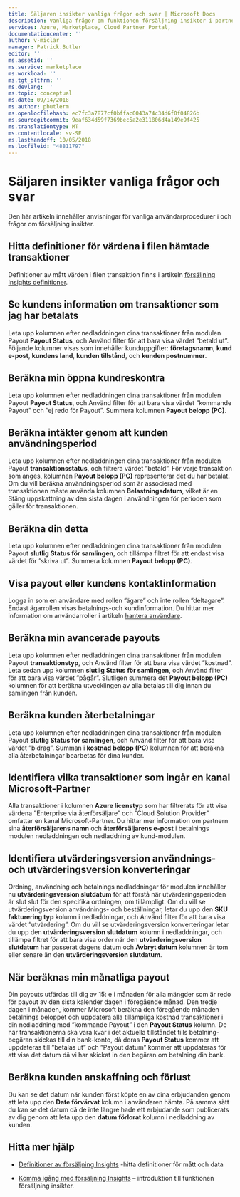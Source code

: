 ```yaml
---
title: Säljaren insikter vanliga frågor och svar | Microsoft Docs
description: Vanliga frågor om funktionen försäljning insikter i partnerportalen i molnet.
services: Azure, Marketplace, Cloud Partner Portal,
documentationcenter: ''
author: v-miclar
manager: Patrick.Butler
editor: ''
ms.assetid: ''
ms.service: marketplace
ms.workload: ''
ms.tgt_pltfrm: ''
ms.devlang: ''
ms.topic: conceptual
ms.date: 09/14/2018
ms.author: pbutlerm
ms.openlocfilehash: ec7fc3a7877cf0bffac0043a74c34d6f0f04826b
ms.sourcegitcommit: 9eaf634d59f7369bec5a2e311806d4a149e9f425
ms.translationtype: MT
ms.contentlocale: sv-SE
ms.lasthandoff: 10/05/2018
ms.locfileid: "48811797"
---
```

<a name="seller-insights-faq"></a>Säljaren insikter vanliga frågor och svar
===================

Den här artikeln innehåller anvisningar för vanliga användarprocedurer i och frågor om försäljning insikter.


<a name="find-definitions-for-the-values-in-the-downloaded-transaction-file"></a>Hitta definitioner för värdena i filen hämtade transaktioner
------------------------------------------------------------------

Definitioner av mått värden i filen transaktion finns i artikeln [försäljning Insights definitioner](./si-insights-definitions-v4.md).


<a name="see-customer-details-of-transactions-for-which-ive-been-paid"></a>Se kundens information om transaktioner som jag har betalats
-------------------------------------------------------------

Leta upp kolumnen efter nedladdningen dina transaktioner från modulen Payout **Payout Status**, och Använd filter för att bara visa värdet ”betald ut”. Följande kolumner visas som innehåller kunduppgifter: **företagsnamn**, **kund e-post**, **kundens land**, **kunden tillstånd**, och **kunden postnummer**.


<a name="calculate-my-open-accounts-receivable"></a>Beräkna min öppna kundreskontra
-------------------------------------

Leta upp kolumnen efter nedladdningen dina transaktioner från modulen Payout **Payout Status**, och Använd filter för att bara visa värdet ”kommande Payout” och ”ej redo för Payout”. Summera kolumnen **Payout belopp (PC)**.


<a name="calculate-revenue-by-customer-usage-period"></a>Beräkna intäkter genom att kunden användningsperiod
------------------------------------------

Leta upp kolumnen efter nedladdningen dina transaktioner från modulen Payout **transaktionsstatus**, och filtrera värdet ”betald”.   För varje transaktion som anges, kolumnen **Payout belopp (PC)** representerar det du har betalat.  Om du vill beräkna användningsperiod som är associerad med transaktionen måste använda kolumnen **Belastningsdatum**, vilket är en Stäng uppskattning av den sista dagen i användningen för perioden som gäller för transaktionen.


<a name="calculate-your-bad-debt"></a>Beräkna din detta
---------------------

Leta upp kolumnen efter nedladdningen dina transaktioner från modulen Payout **slutlig Status för samlingen**, och tillämpa filtret för att endast visa värdet för ”skriva ut”. Summera kolumnen **Payout belopp (PC)**.


<a name="view-payout-or-customer-contact-information"></a>Visa payout eller kundens kontaktinformation
-------------------------------------------

Logga in som en användare med rollen ”ägare” och inte rollen ”deltagare”. Endast ägarrollen visas betalnings-och kundinformation. Du hittar mer information om användarroller i artikeln [hantera användare](./cloud-partner-portal-manage-users.md).


<a name="calculate-my-advance-payouts"></a>Beräkna min avancerade payouts
----------------------------

Leta upp kolumnen efter nedladdningen dina transaktioner från modulen Payout **transaktionstyp**, och Använd filter för att bara visa värdet ”kostnad”. Leta sedan upp kolumnen **slutlig Status för samlingen**, och Använd filter för att bara visa värdet ”pågår”. Slutligen summera det **Payout belopp (PC)** kolumnen för att beräkna utvecklingen av alla betalas till dig innan du samlingen från kunden.


<a name="calculate-customer-refunds"></a>Beräkna kunden återbetalningar
--------------------------

Leta upp kolumnen efter nedladdningen dina transaktioner från modulen Payout **slutlig Status för samlingen**, och Använd filter för att bara visa värdet ”bidrag”. Summan i **kostnad belopp (PC)** kolumnen för att beräkna alla återbetalningar bearbetas för dina kunder.


<a name="identify-which-transactions-involved-a-microsoft-channel-partner"></a>Identifiera vilka transaktioner som ingår en kanal Microsoft-Partner
----------------------------------------------------------------

Alla transaktioner i kolumnen **Azure licenstyp** som har filtrerats för att visa värdena ”Enterprise via återförsäljare” och ”Cloud Solution Provider” omfattar en kanal Microsoft-Partner. Du hittar mer information om partnern sina **återförsäljarens namn** och **återförsäljarens e-post** i betalnings modulen nedladdningen och nedladdning av kund-modulen.


<a name="identify-trial-usage-and-trial-conversions"></a>Identifiera utvärderingsversion användnings- och utvärderingsversion konverteringar
------------------------------------------

Ordning, användning och betalnings nedladdningar för modulen innehåller nu **utvärderingsversion slutdatum** för att förstå när utvärderingsperioden är slut slut för den specifika ordningen, om tillämpligt. Om du vill se utvärderingsversion användnings- och beställningar, letar du upp den **SKU fakturering typ** kolumn i nedladdningar, och Använd filter för att bara visa värdet ”utvärdering”. Om du vill se utvärderingsversion konverteringar letar du upp den **utvärderingsversion slutdatum** kolumn i nedladdningar, och tillämpa filtret för att bara visa order när den **utvärderingsversion slutdatum** har passerat dagens datum och **Avbryt datum** kolumnen är tom eller senare än den **utvärderingsversion slutdatum**.


<a name="when-is-my-monthly-payout-calculated"></a>När beräknas min månatliga payout
------------------------------------

Din payouts utfärdas till dig av 15: e i månaden för alla mängder som är redo för payout av den sista kalender dagen i föregående månad. Den tredje dagen i månaden, kommer Microsoft beräkna den föregående månaden betalnings beloppet och uppdatera alla tillämpliga kostnad transaktioner i din nedladdning med ”kommande Payout” i den **Payout Status** kolumn. De här transaktionerna ska vara kvar i det aktuella tillståndet tills betalning-begäran skickas till din bank-konto, då deras **Payout Status** kommer att uppdateras till ”betalas ut” och ”Payout datum” kommer att uppdateras för att visa det datum då vi har skickat in den begäran om betalning din bank.


<a name="calculate-customer-acquisition-and-loss"></a>Beräkna kunden anskaffning och förlust
---------------------------------------

Du kan se det datum när kunden först köpte en av dina erbjudanden genom att leta upp den **Date förvärvat** kolumn i användaren hämta. På samma sätt du kan se det datum då de inte längre hade ett erbjudande som publicerats av dig genom att leta upp den **datum förlorat** kolumn i nedladdning av kunden.


<a name="finding-more-help"></a>Hitta mer hjälp
-----------------

- [Definitioner av försäljning Insights](./si-insights-definitions-v4.md) -hitta definitioner för mått och data

- [Komma igång med försäljning Insights](./si-getting-started.md) – introduktion till funktionen försäljning insikter.

